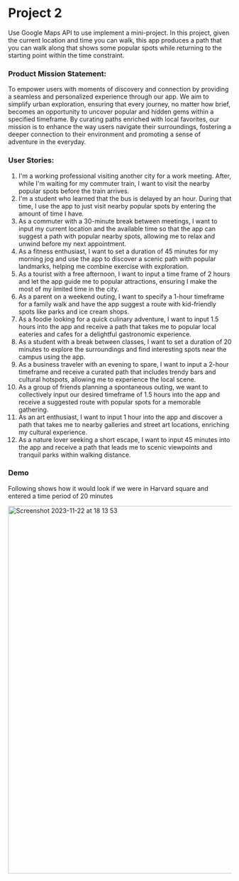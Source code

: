 # Project 2
Use Google Maps API to use implement a mini-project. In this project, given the current location and time you can walk, this app produces a path that you can walk along that shows some popular spots while returning to the starting point within the time constraint. 

### Product Mission Statement:
To empower users with moments of discovery and connection by providing a seamless and personalized experience through our app. We aim to simplify urban exploration, ensuring that every journey, no matter how brief, becomes an opportunity to uncover popular and hidden gems within a specified timeframe. By curating paths enriched with local favorites, our mission is to enhance the way users navigate their surroundings, fostering a deeper connection to their environment and promoting a sense of adventure in the everyday.

### User Stories:
1. I'm a working professional visiting another city for a work meeting. After, while I'm waiting for my commuter train, I want to visit the nearby popular spots before the train arrives.
2. I'm a student who learned that the bus is delayed by an hour. During that time, I use the app to just visit nearby popular spots by entering the amount of time I have.
3. As a commuter with a 30-minute break between meetings, I want to input my current location and the available time so that the app can suggest a path with popular nearby spots, allowing me to relax and unwind before my next appointment.
4. As a fitness enthusiast, I want to set a duration of 45 minutes for my morning jog and use the app to discover a scenic path with popular landmarks, helping me combine exercise with exploration.
5. As a tourist with a free afternoon, I want to input a time frame of 2 hours and let the app guide me to popular attractions, ensuring I make the most of my limited time in the city.
6. As a parent on a weekend outing, I want to specify a 1-hour timeframe for a family walk and have the app suggest a route with kid-friendly spots like parks and ice cream shops.
7. As a foodie looking for a quick culinary adventure, I want to input 1.5 hours into the app and receive a path that takes me to popular local eateries and cafes for a delightful gastronomic experience.
8. As a student with a break between classes, I want to set a duration of 20 minutes to explore the surroundings and find interesting spots near the campus using the app.
9. As a business traveler with an evening to spare, I want to input a 2-hour timeframe and receive a curated path that includes trendy bars and cultural hotspots, allowing me to experience the local scene.
10. As a group of friends planning a spontaneous outing, we want to collectively input our desired timeframe of 1.5 hours into the app and receive a suggested route with popular spots for a memorable gathering.
11. As an art enthusiast, I want to input 1 hour into the app and discover a path that takes me to nearby galleries and street art locations, enriching my cultural experience.
12. As a nature lover seeking a short escape, I want to input 45 minutes into the app and receive a path that leads me to scenic viewpoints and tranquil parks within walking distance.


### Demo
Following shows how it would look if we were in Harvard square and entered a time period of 20 minutes

<img width="829" alt="Screenshot 2023-11-22 at 18 13 53" src="https://github.com/vrsreeganesh/Project2/assets/90840253/8cbec66a-f2a1-4d50-a707-26fadc70106b">

